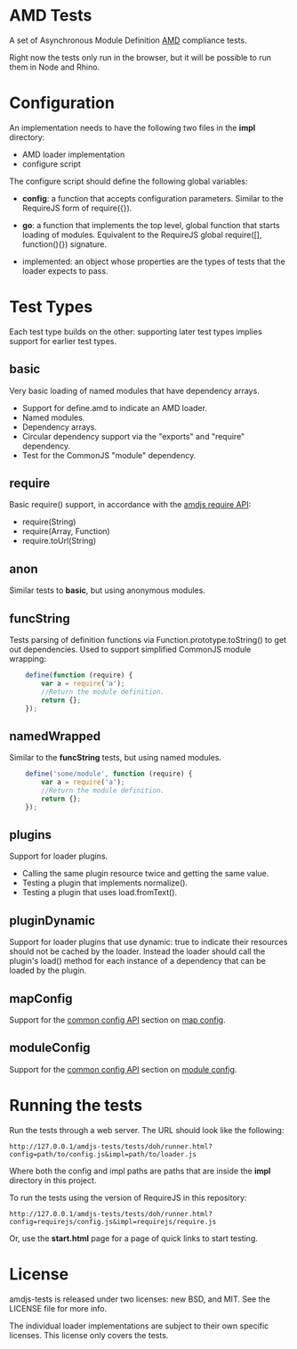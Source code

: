 # AMD Tests

A set of Asynchronous Module Definition
[AMD](https://github.com/amdjs/amdjs-api/wiki/AMD) compliance
tests.

Right now the tests only run in the browser, but it will be possible to run
them in Node and Rhino.

# Configuration

An implementation needs to have the following two files in the **impl** directory:

* AMD loader implementation
* configure script

The configure script should define the following global variables:

* **config**: a function that accepts configuration parameters. Similar to the
RequireJS form of require({}).

* **go**: a function that implements the top level, global function that starts
loading of modules. Equivalent to the RequireJS global require([], function(){})
signature.

* implemented: an object whose properties are the types of tests that the
loader expects to pass.

# Test Types

Each test type builds on the other: supporting later test types implies support
for earlier test types.

## basic

Very basic loading of named modules that have dependency arrays.

* Support for define.amd to indicate an AMD loader.
* Named modules.
* Dependency arrays.
* Circular dependency support via the "exports" and "require" dependency.
* Test for the CommonJS "module" dependency.

## require

Basic require() support, in accordance with the [amdjs require API](https://github.com/amdjs/amdjs-api/wiki/require):

* require(String)
* require(Array, Function)
* require.toUrl(String)

## anon

Similar tests to **basic**, but using anonymous modules.

## funcString

Tests parsing of definition functions via Function.prototype.toString() to
get out dependencies. Used to support simplified CommonJS module wrapping:

```javascript
    define(function (require) {
        var a = require('a');
        //Return the module definition.
        return {};
    });
```

## namedWrapped

Similar to the **funcString** tests, but using named modules.

```javascript
    define('some/module', function (require) {
        var a = require('a');
        //Return the module definition.
        return {};
    });
```

## plugins

Support for loader plugins.

* Calling the same plugin resource twice and getting the same value.
* Testing a plugin that implements normalize().
* Testing a plugin that uses load.fromText().

## pluginDynamic

Support for loader plugins that use dynamic: true to indicate their resources
should not be cached by the loader. Instead the loader should call the plugin's
load() method for each instance of a dependency that can be loaded by the plugin.

## mapConfig

Support for the [common config API](https://github.com/amdjs/amdjs-api/wiki/Common-Config) section on [map config](https://github.com/amdjs/amdjs-api/wiki/Common-Config#wiki-map).

## moduleConfig

Support for the [common config API](https://github.com/amdjs/amdjs-api/wiki/Common-Config) section on [module config](https://github.com/amdjs/amdjs-api/wiki/Common-Config#wiki-config).

# Running the tests

Run the tests through a web server. The URL should look like the following:

    http://127.0.0.1/amdjs-tests/tests/doh/runner.html?config=path/to/config.js&impl=path/to/loader.js

Where both the config and impl paths are paths that are inside the **impl** directory in this project.

To run the tests using the version of RequireJS in this repository:

    http://127.0.0.1/amdjs-tests/tests/doh/runner.html?config=requirejs/config.js&impl=requirejs/require.js

Or, use the **start.html** page for a page of quick links to start testing.

# License

amdjs-tests is released under two licenses: new BSD, and MIT. See the LICENSE
file for more info.

The individual loader implementations are subject to their own specific
licenses. This license only covers the tests.
